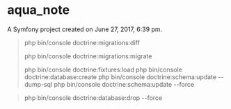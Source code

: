 aqua_note
=========

A Symfony project created on June 27, 2017, 6:39 pm.

> php bin/console doctrine:migrations:diff
>
> php bin/console doctrine:migrations:migrate
>
> php bin/console doctrine:fixtures:load
> php bin/console doctrine:database:create
> php bin/console doctrine:schema:update --dump-sql
> php bin/console doctrine:schema:update --force

> php bin/console doctrine:database:drop --force
